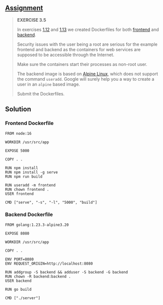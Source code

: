 ## [Assignment](https://devopswithdocker.com/part-3/section-3#exercise-35)

> **EXERCISE 3.5**
> 
> In exercises [1.12](https://github.com/VikSil/DevOps_with_Docker/tree/trunk/Part1/Exercise_1.12) and [1.13](https://github.com/VikSil/DevOps_with_Docker/tree/trunk/Part1/Exercise_1.13) we created Dockerfiles for both [frontend](https://github.com/docker-hy/material-applications/tree/main/example-frontend) and [backend](https://github.com/docker-hy/material-applications/tree/main/example-backend).
> 
> Security issues with the user being a root are serious for the example frontend and backend as the containers for web services are supposed to be accessible through the Internet.
> 
> Make sure the containers start their processes as non-root user.
> 
> The backend image is based on [Alpine Linux](https://www.alpinelinux.org/), which does not support the command `useradd`. Google will surely help you a way to create a user in an `alpine` based image.
> 
> Submit the Dockerfiles.

## Solution

### Frontend Dockerfile

    FROM node:16

    WORKDIR /usr/src/app

    EXPOSE 5000

    COPY . . 

    RUN npm install
    RUN npm install -g serve
    RUN npm run build

    RUN useradd -m frontend
    RUN chown frontend .
    USER frontend

    CMD ["serve", "-s", "-l", "5000", "build"]

### Backend Dockerfile

    FROM golang:1.23.3-alpine3.20

    EXPOSE 8080

    WORKDIR /usr/src/app

    COPY . .

    ENV PORT=8080
    ENV REQUEST_ORIGIN=http://localhost:8080

    RUN addgroup -S backend && adduser -S backend -G backend
    RUN chown -R backend:backend .
    USER backend

    RUN go build

    CMD ["./server"]